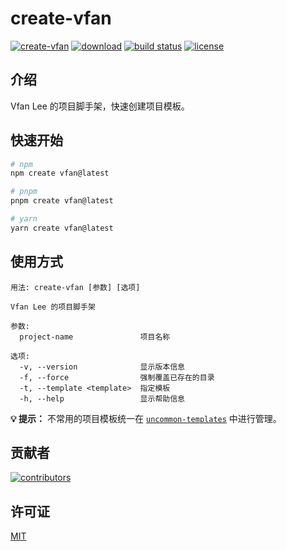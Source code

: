 # create-vfan

[![create-vfan](https://img.shields.io/npm/v/create-vfan.svg)](https://www.npmjs.com/package/create-vfan)
[![download](https://img.shields.io/npm/dm/create-vfan.svg)](https://www.npmjs.com/package/create-vfan)
[![build status](https://github.com/VfanLee/create-vfan/actions/workflows/release.yml/badge.svg)](https://github.com/VfanLee/create-vfan/actions/workflows/release.yml)
[![license](https://img.shields.io/github/license/VfanLee/create-vfan.svg)](https://github.com/VfanLee/create-vfan/blob/main/LICENSE)

## 介绍

Vfan Lee 的项目脚手架，快速创建项目模板。

## 快速开始

```bash
# npm
npm create vfan@latest

# pnpm
pnpm create vfan@latest

# yarn
yarn create vfan@latest
```

## 使用方式

```
用法: create-vfan [参数] [选项]

Vfan Lee 的项目脚手架

参数:
  project-name               项目名称

选项:
  -v, --version              显示版本信息
  -f, --force                强制覆盖已存在的目录
  -t, --template <template>  指定模板
  -h, --help                 显示帮助信息
```

**💡 提示：** 不常用的项目模板统一在 [`uncommon-templates`](https://github.com/VfanLee/create-vfan/tree/main/uncommon-templates) 中进行管理。

## 贡献者

[![contributors](https://contrib.rocks/image?repo=VfanLee/create-vfan)](https://github.com/VfanLee/create-vfan/graphs/contributors)

## 许可证

[MIT](./LICENSE)
